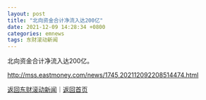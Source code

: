 ```yaml
---
layout: post
title: "北向资金合计净流入达200亿"
date: 2021-12-09 14:28:34 +0800
categories: emnews
tags: 东财滚动新闻
---
```


北向资金合计净流入达200亿。

<http://mss.eastmoney.com/news/1745,202112092208514474.html>

[返回东财滚动新闻](//finews.withounder.com/emnews/)｜[返回首页](//finews.withounder.com/)